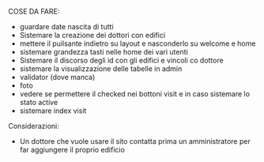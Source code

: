 COSE DA FARE:
- guardare date nascita di tutti 
- Sistemare la creazione dei dottori con edifici
- mettere il puilsante indietro su layout e nasconderlo su welcome e home
- sistemare grandezza tasti nelle home dei vari utenti
- Sistemare il discorso degli id con gli edifici e vincoli co dottore
- sistemare la visualizzazione delle tabelle in admin
- validator (dove manca)
- foto
- vedere se permettere il checked nei bottoni visit e in caso sistemare lo stato active
- sistemare index visit



Considerazioni:
- Un dottore che vuole usare il sito contatta prima un amministratore per far aggiungere il proprio edificio
